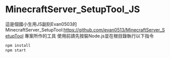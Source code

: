 # MinecraftServer_SetupTool_JS
這是個國小生用JS副刻Evan0503的MinecraftServer_SetupTool:https://github.com/evan0513/MinecraftServer_SetupTool 專案所作的工具
使用前請先按裝Node.js並在根目錄執行以下指令
```bash
npm install
npm start
```
